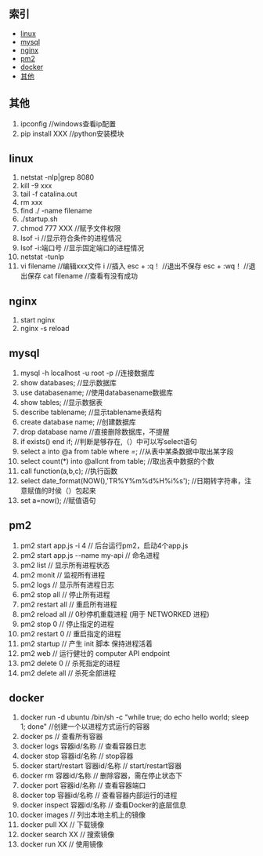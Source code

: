 ## 索引

- [linux](#linux)
- [mysql](#mysql)
- [nginx](#nginx)
- [pm2](#pm2)
- [docker](#docker)
- [其他](其他)



## 其他
1. ipconfig               //windows查看ip配置
1. pip install XXX        //python安装模块

## linux

1.  netstat -nlp|grep 8080 
1.  kill -9 xxx 
1.  tail -f catalina.out
1.  rm xxx
1.  find ./ -name filename 
1.  ./startup.sh
1.  chmod 777 XXX                                //赋予文件权限
1.  lsof -i                                      //显示符合条件的进程情况
1.  lsof -i:端口号                               //显示固定端口的进程情况
1.  netstat -tunlp
1.  vi filename                                 //编辑xxx文件
        i                                       //插入
    esc + :q！                                  //退出不保存
    esc + :wq！                                 //退出保存
    cat filename                                //查看有没有成功

## nginx

1.  start nginx                               
1.  nginx -s reload


## mysql

1.  mysql -h localhost -u root -p                //连接数据库
1.  show databases;                              //显示数据库
1.  use databasename;                            //使用databasename数据库
1.  show tables;                                 //显示数据表
1.  describe tablename;                          //显示tablename表结构
1.  create database name;                        //创建数据库
1.  drop database name                           //直接删除数据库，不提醒
1.	if exists()  end if;                         //判断是够存在,（）中可以写select语句
1.	select a into @a from table where *=*;       //从表中某条数据中取出某字段
1.	select count(*) into @allcnt from table;     //取出表中数据的个数
1.	call function(a,b,c);                        //执行函数
1.	select date_format(NOW(),'TR%Y%m%d%H%i%s');  //日期转字符串，注意赋值的时侯（）包起来
1.  set a=now();                                 //赋值语句

## pm2

1.  pm2 start app.js -i 4                        // 后台运行pm2，启动4个app.js 
1.  pm2 start app.js --name my-api               // 命名进程
1.  pm2 list                                     // 显示所有进程状态
1.  pm2 monit                                    // 监视所有进程
1.  pm2 logs                                     // 显示所有进程日志
1.  pm2 stop all                                 // 停止所有进程
1.  pm2 restart all                              // 重启所有进程
1.  pm2 reload all                               // 0秒停机重载进程 (用于 NETWORKED 进程)
1.  pm2 stop 0                                   // 停止指定的进程
1.  pm2 restart 0                                // 重启指定的进程
1.  pm2 startup                                  // 产生 init 脚本 保持进程活着
1.  pm2 web                                      // 运行健壮的 computer API endpoint 
1.  pm2 delete 0                                 // 杀死指定的进程
1.  pm2 delete all                               // 杀死全部进程


## docker
1.  docker run -d ubuntu /bin/sh -c "while true; do echo hello world; sleep 1; done"  //创建一个以进程方式运行的容器
1.  docker ps                                    // 查看所有容器
1.  docker logs  容器id/名称                      // 查看容器日志
1.  docker stop  容器id/名称                      // stop容器
1.  docker start/restart  容器id/名称             // start/restart容器
1.  docker rm    容器id/名称                      // 删除容器，需在停止状态下
1.  docker port  容器id/名称                      // 查看容器端口
1.  docker top   容器id/名称                      // 查看容器内部运行的进程
1.  docker inspect   容器id/名称                  // 查看Docker的底层信息
1.  docker images                                // 列出本地主机上的镜像
1.  docker pull  XX                              // 下载镜像
1.  docker search  XX                            // 搜索镜像
1.  docker run  XX                               // 使用镜像
